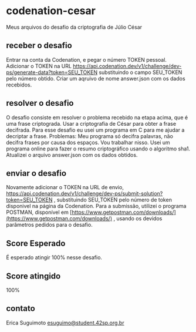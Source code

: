 # codenation-cesar
Meus arquivos do desafio da criptografia de Júlio César
## receber  o desafio
Entrar na conta da Codenation, e pegar o número TOKEN pessoal.
Adicionar o TOKEN na URL https://api.codenation.dev/v1/challenge/dev-ps/generate-data?token=SEU_TOKEN substituindo o campo SEU_TOKEN pelo número obtido.
Criar um aqruivo de nome answer.json com os dados recebidos.
## resolver o desafio
O desafio consiste em resolver o problema recebido na etapa acima, que é uma frase criptograda. Usar a criptografia de César para obter a frase decifrada.
Para esse desafio eu usei um programa em C para me ajudar a decriptar a frase.
Problemas:
Meu programa só decifra palavras, não decifra frases por causa dos espaços. Vou trabalhar nisso.
Usei um programa online para fazer o resumo criptográfico usando o algoritmo sha1.
Atualizei o arquivo answer.json com os dados obtidos.
## enviar o desafio
Novamente adicionar o TOKEN na URL de envio, https://api.codenation.dev/v1/challenge/dev-ps/submit-solution?token=SEU_TOKEN , substituindo SEU_TOKEN pelo número de token disponivel na página da Codenation.
Para a submissão, utilizei o programa POSTMAN, disponível em [https://www.getpostman.com/downloads/](https://www.getpostman.com/downloads/) , usando os devidos parâmetros pedidos para o desafio.
## Score Esperado
É esperado atingir 100% nesse desafio.
## Score atingido
100%
## contato
Erica Suguimoto
[esuguimo@student.42sp.org.br](mailto:esuguimo@student.42sp.org.br)

